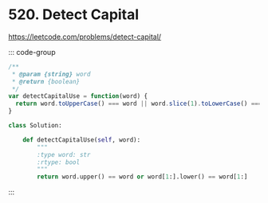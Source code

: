 # 520. Detect Capital

https://leetcode.com/problems/detect-capital/

::: code-group

```js [JavaScript]
/**
 * @param {string} word
 * @return {boolean}
 */
var detectCapitalUse = function(word) {
  return word.toUpperCase() === word || word.slice(1).toLowerCase() === word.slice(1)
}
```

```py [Python]
class Solution:

    def detectCapitalUse(self, word):
        """
        :type word: str
        :rtype: bool
        """
        return word.upper() == word or word[1:].lower() == word[1:]
```

:::

